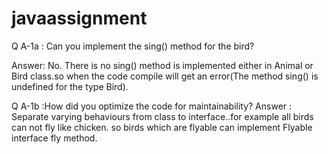 # javaassignment
Q A-1a : Can you implement the sing() method for the bird?

Answer: No. There is no sing() method is implemented either in Animal or Bird class.so when the code compile will get an error(The method sing() is undefined for the type Bird).

Q A-1b :How did you optimize the code for maintainability? 
Answer : Separate varying behaviours from class to interface..for example all birds can not fly like chicken. so birds which are flyable can implement Flyable interface fly method.
